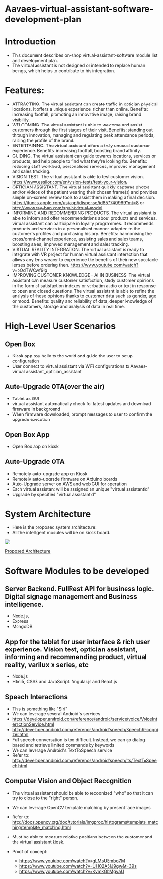 # Aavaes-virtual-assistant-software-development-plan

# Introduction
* This document describes on-shop virtual-assistant-software module list and development plan.
* The virtual assistant is not designed or intended to replace human beings, which helps to contribute to his integration. 

# Features:
* ATTRACTING. The virtual assistant can create traffic in optician physical locations. It offers a unique experience, richer than online. Benefits: increasing footfall, promoting an innovative image, raising brand visibility.
* WELCOMING. The virtual assistant is able to welcome and assist customers through the first stages of their visit. Benefits: standing out through innovation, managing and regulating peak attendance periods, raising the profile of the brand.
* ENTERTAINING. The virtual assistant offers a truly unusual customer experience. Benefits: increasing footfall, boosting brand affinity.
* GUIDING. The virtual assistant can guide towards locations, services or products, and help people to find what they’re looking for. Benefits: reducing staff workload, personalised services, improved management and sales tracking.
* VISION TEST. The virtual assistant is able to test customer vision. https://www.essilor.com/en/vision-tests/test-your-vision/
* OPTICIAN ASSISTANT. The virtual assistant quickly captures photos and/or videos of the patient wearing their chosen frame(s) and provides simple on-screen review tools to assist them in making a final decision. https://itunes.apple.com/us/app/idispense/id857740969?mt=8 or http://www.ray-ban.com/spain/virtual-model
* INFORMING AND RECOMMENDING PRODUCTS. The virtual assistant is able to inform and offer recommendations about products and services. virtual assistant can participate in loyalty programmes. It recommends products and services in a personalised manner, adapted to the customer's profiles and purchasing history. Benefits: harmonising the cross/omni-channel experience, assisting sales and sales teams, boosting sales, improved management and sales tracking.
* VIRTUAL REALITY INTEGRATION. The virtual assistant is ready to integrate with VR project for human virtual assistant interaction that allows any lens wearer to experience the benefits of their new spectacle lenses before ordering then. https://www.youtube.com/watch?v=oOdTWCwf9lg
* IMPROVING CUSTOMER KNOWLEDGE - AI IN BUSINESS. The virtual assistant can measure customer satisfaction, study customer opinions in the form of satisfaction indexes or verbatim audio or text in response to open and closed questions. The virtual assistant is able to refine the analysis of these opinions thanks to customer data such as gender, age or mood. Benefits: quality and reliability of data, deeper knowledge of the customers, storage and analysis of data in real time.


# High-Level User Scenarios

## Open Box
* Kiosk app say hello to the world and guide the user to setup configuration
* User connect to virtual assistant via WiFi configurations to Aavaes-virtual assistant_optician_assistant

## Auto-Upgrade OTA(over the air)
* Tablet as GUI 
* virtual assistant automatically check for latest updates and download firmware in background
* When firmware downloaded, prompt messages to user to confirm the upgrade execution

## Open Box App
* Open Box app on kiosk

## Auto-Upgrade OTA 
* Remotely auto-upgrade app on Kiosk
* Remotely auto-upgrade firmware on Arduino boards
* Auto-Upgrade server on AWS and web GUI for operation
* Each virtual assistant will be assigned an unique "virtual assistantId"
* Upgrade by specified "virtual assistantId"

# System Architecture
* Here is the proposed system architecture: 
* All the intelligent modules will be on kiosk board.

![](http://aavaes.com/wp-content/uploads/2017/04/avatar_diagram.png)

[Proposed Architecture](http://aavaes.com/wp-content/uploads/2017/04/avatar_diagram.png)


# Software Modules to be developed
## Server Backend. FullRest API for business logic. Digital signage management and Business intelligence.
* Node.js, 
* Express 
* MongoDB

## App for the tablet for user interface & rich user experience. Vision test, optician assistant, informing and recommending product, virtual reality, varilux x series, etc
 * Node.js
 * Html5, CSS3 and JavaScript. Angular.js and React.js	


## Speech Interactions
* This is something like "Siri"
* We can leverage several Android's services
 * https://developer.android.com/reference/android/service/voice/VoiceInteractionService.html
 * http://developer.android.com/reference/android/speech/SpeechRecognizer.html
* Full speech conversation is too difficult. Instead, we can go dialog-based and retrieve limited commands by keywords 
 * We can leverage Android's TextToSpeech service 
 * Refer to: http://developer.android.com/reference/android/speech/tts/TextToSpeech.html


## Computer Vision and Object Recognition
* The virtual assistant should be able to recognized "who" so that it can try to close to the "right" person.
* We can leverage OpenCV template matching by present face images
 * Refer to: http://docs.opencv.org/doc/tutorials/imgproc/histograms/template_matching/template_matching.html
* Must be able to measure relative positions between the customer and the virtual assistant kiosk.

* Proof of concept: 
  * https://www.youtube.com/watch?v=gLMsUSmbo7M
  * https://www.youtube.com/watch?v=UH02ASIJ9gw&t=39s
  * https://www.youtube.com/watch?v=KvmkGbMgvaU

